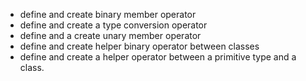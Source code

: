 - define and create  binary member operator
- define and create a type conversion operator
- define and a create unary member operator 
- define and create helper binary operator between classes
- define and create a helper operator between a primitive type and a class.
